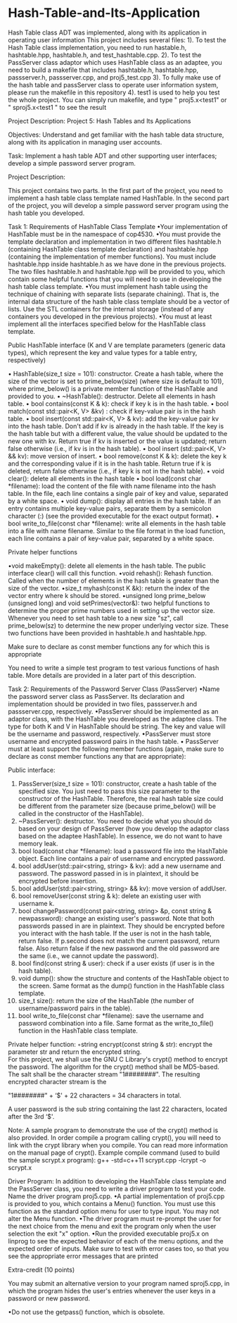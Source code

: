 # Hash-Table-and-Its-Application
Hash Table class ADT was implemented, along with its application in operating user information
This project includes several files:
1). To test the Hash Table class implementation, you need to run hastable.h, hashtable.hpp, hashtable.h, and test_hashtable.cpp.
2). To test the PassServer class adaptor which uses HashTable class as an adaptee, you need to build a makefile that includes hashtable.h,
hashtable.hpp, passserver.h, passserver.cpp, and proj5_test.cpp
3). To fully make use of the hash table and passServer class to operate user information system, please run the makefile in this repository
4). test1 is used to help you test the whole project. You can simply run makefile, and type " proj5.x<test1" or " sproj5.x<test1 " to see the result

Project Description:
Project 5:  Hash Tables and Its Applications

Objectives:  Understand and get familiar with the hash table data structure, along with its application in managing user accounts.

Task:  Implement a hash table ADT and other supporting user interfaces;  develop a simple password server program.

Project Description: 


This project contains two parts. In the first part of the project, you need to implement a hash table class template named HashTable. In the second part of the project, you will develop a simple password server program using the hash table you developed.

Task 1: Requirements of HashTable Class Template
•Your implementation of HashTable must be in the namespace of cop4530. 
•You must provide the template declaration and implementation in two different files hashtable.h (containing HashTable class template declaration) and hashtable.hpp (containing the implementation of member functions). You must include hashtable.hpp inside hashtable.h as we have done in the previous projects. The two files hashtable.h and hashtable.hpp will be provided to you, which contain some helpful functions that you will need to use in developing the hash table class template.
•You must implement hash table using the technique of chaining with separate lists (separate chaining). That is, the internal data structure of the hash table class template should be a vector of lists. Use the STL containers for the internal storage (instead of any containers you developed in the previous projects).
•You must at least implement all the interfaces specified below for the HashTable class template. 


Public HashTable interface (K and V are template parameters (generic data types), which represent the key and value types for a table entry, respectively)

• HashTable(size_t size = 101): constructor. Create a hash table, where the size of the vector is set to prime_below(size) (where size is default  to 101), where prime_below() is a private member function of the HashTable and provided to you.
• ~HashTable(): destructor. Delete all elements in hash table.
• bool contains(const K & k): check if key k is in the hash table.
• bool match(const std::pair<K, V> &kv) : check if key-value pair is in the hash table.
• bool insert(const std::pair<K, V> & kv): add  the key-value pair kv into the hash table. Don't add if kv is already in the hash table. If the key is the hash table but with a different value, the value should be updated to the new one with kv. Return true if kv is inserted or the value is updated; return false otherwise (i.e., if kv is in the hash table).
• bool insert (std::pair<K,  V> && kv): move version of insert.
• bool remove(const K & k): delete the key k and the corresponding value if it is in the hash table. Return true if k is deleted, return false otherwise (i.e., if key k is not in the hash table).
• void clear(): delete all elements in the hash table
• bool load(const char *filename): load the content of the file with name filename into the hash table. In the file, each line contains a single pair of key and value, separated by a white space. 
• void dump(): display all entries in the hash table. If an entry contains multiple key-value pairs, separate them by a semicolon character (:) (see the provided executable for the exact output format).
• bool write_to_file(const char *filename): write all elements in the hash table into a file with name filename. Similar to the file format in the load function, each line contains a pair of key-value pair, separated by a white space.

Private helper functions

•void makeEmpty(): delete all elements in the hash table. The public interface clear() will call this function.
•void rehash(): Rehash function. Called when the number of elements in the hash table is greater than the size of the vector.
•size_t myhash(const K &k): return the index of the vector entry where k should be stored.
•unsigned long prime_below (unsigned long) and void setPrimes(vector<unsigned long>&): two helpful functions to determine the proper prime numbers used in setting up the vector size. Whenever you need to set hash table to a new size "sz", call prime_below(sz) to determine the new proper underlying vector size. These two functions have been provided in hashtable.h and hashtable.hpp.

Make sure to declare as const member functions any for which this is appropriate

You need to write a simple test program to test various functions of hash table. More details are provided in a later part of this description.

 
Task 2: Requirements of the Password Server Class (PassServer)
•Name the password server class as PassServer. Its declaration and implementation should be provided in two files, passserver.h and passserver.cpp, respectively.
•PassServer should be implemented as an adaptor class, with the HashTable you developed as the adaptee class. The type for both K and V in HashTable should be string. The key and value will be the username and password, respectively.
•PassServer must store username and encrypted password pairs in the hash table. 
• PassServer must at least support the following member functions (again, make sure to declare as const member functions any that are appropriate): 


Public interface: 
  1. PassServer(size_t size = 101): constructor, create a hash table of the specified size. You just need to pass this size parameter to the constructor of the HashTable. Therefore, the real hash table size could be different from the parameter size (because prime_below() will be called in the constructor of the HashTable).
2. ~PassServer(): destructor. You need to decide what you should do based on your design of PassServer (how you develop the adaptor class based on the adaptee HashTable). In essence, we do not want to have memory leak.
3. bool load(const char *filename): load a password file into the HashTable object. Each line contains a pair of username and encrypted password.
4. bool addUser(std::pair<string,  string> & kv): add a new username and password.  The password passed in is in plaintext, it should be encrypted before insertion. 
5. bool addUser(std::pair<string, string> && kv): move version of addUser. 
6. bool removeUser(const string & k): delete an existing user with username k.
7. bool changePassword(const pair<string, string> &p, const string & newpassword): change an existing user's password. Note that both passwords passed in are in plaintext. They should be encrypted before you interact with the hash table. If the user is not in the hash table, return false. If p.second does not match the current password, return false. Also return false if the new password and the old password are the same (i.e., we cannot update the password).
8. bool find(const string & user): check if a user exists (if user is in the hash table). 
9. void dump(): show the structure and contents of the HashTable object to the screen. Same format as the dump() function in the HashTable class template.
10. size_t size(): return the size of the HashTable (the number of username/password pairs in the table).
11. bool write_to_file(const char *filename): save the username and password combination into a file. Same format as the write_to_file() function in the HashTable class template.

  Private helper function: 
  ◦string encrypt(const string & str): encrypt the parameter str and return the encrypted string.  
For this project, we shall use the GNU C Library's crypt() method to encrypt the password.  The algorithm for the crypt() method shall be MD5-based.  The salt shall be the character stream "$1$########".   The resulting encrypted character stream is the


"$1$########" + ‘$' + 22 characters = 34 characters in total. 

A user password is the sub string containing the last 22 characters, located after the 3rd ‘$'. 

Note: A sample program to demonstrate the use of the crypt() method is also provided. In order compile a program calling crypt(), you will need to link with the crypt library when you compile. You can read more information on the manual page of crypt(). Example compile command (used to build the sample scrypt.x program): 
     g++ -std=c++11 scrypt.cpp -lcrypt -o scrypt.x


 
 

Driver Program: In addition to developing the HashTable class template and the PassServer class, you need to write a driver program to test your code. Name the driver program proj5.cpp.
•A partial implementation of proj5.cpp is provided to you, which contains a Menu() function. You must use this function as the standard option menu for user to type input.  You may not alter the Menu function.
•The driver program must re-prompt the user for the next choice from the menu and exit the program only when the user selection the exit "x" option.
•Run the provided executable proj5.x on linprog to see the expected behavior of each of the menu options, and the expected order of inputs. Make sure to test with error cases too, so that you see the appropriate error messages that are printed


Extra-credit (10 points) 

You may submit an alternative version to your program named sproj5.cpp, in which the program hides the user's entries whenever the user keys in a password or new password. 

•Do not use the getpass() function, which is obsolete.

